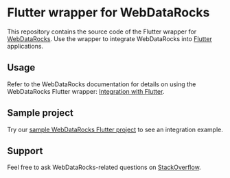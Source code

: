 # Flutter wrapper for WebDataRocks

This repository contains the source code of the Flutter wrapper for [WebDataRocks](https://www.webdatarocks.com/). Use the wrapper to integrate WebDataRocks into [Flutter](https://github.com/flutter/flutter/) applications. 

## Usage

Refer to the WebDataRocks documentation for details on using the WebDataRocks Flutter wrapper: [Integration with Flutter](https://www.webdatarocks.com/doc/integration-with-flutter/).

## Sample project

Try our [sample WebDataRocks Flutter project](https://github.com/webdatarocks/pivot-flutter) to see an integration example.

## Support

Feel free to ask WebDataRocks-related questions on [StackOverflow](https://stackoverflow.com/questions/tagged/webdatarocks).
